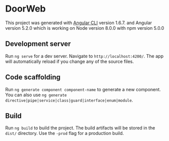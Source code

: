 # DoorWeb

This project was generated with [Angular CLI](https://github.com/angular/angular-cli) version 1.6.7. and Angular version 5.2.0 which is working on Node version 8.0.0 with npm version 5.0.0

## Development server

Run `ng serve` for a dev server. Navigate to `http://localhost:4200/`. The app will automatically reload if you change any of the source files.

## Code scaffolding

Run `ng generate component component-name` to generate a new component. You can also use `ng generate directive|pipe|service|class|guard|interface|enum|module`.

## Build

Run `ng build` to build the project. The build artifacts will be stored in the `dist/` directory. Use the `-prod` flag for a production build.
